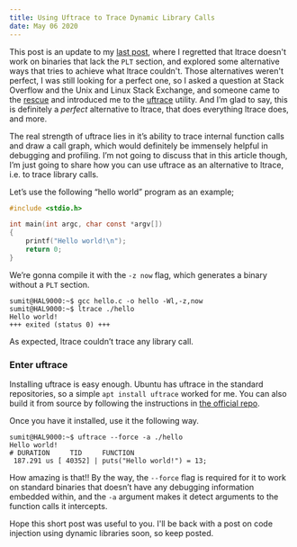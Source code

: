 ```yaml
---
title: Using Uftrace to Trace Dynamic Library Calls
date: May 06 2020
---
```


This post is an update to my [last post](/articles/list-external-functions-used-exported-executables-shared-libraries/), where I regretted that ltrace doesn't work on binaries that lack the `PLT` section, and explored some alternative ways that tries to achieve what ltrace couldn't. Those alternatives weren't perfect, I was still looking for a perfect one, so I asked a question at Stack Overflow and the Unix and Linux Stack Exchange, and someone came to the [rescue](https://stackoverflow.com/a/61618754) and introduced me to the [uftrace](https://github.com/namhyung/uftrace) utility. And I’m glad to say, this is definitely a _perfect_ alternative to ltrace, that does everything ltrace does, and more.

The real strength of uftrace lies in it’s ability to trace internal function calls and draw a call graph, which would definitely be immensely helpful in debugging and profiling. I’m not going to discuss that in this article though, I’m just going to share how you can use uftrace as an alternative to ltrace, i.e. to trace library calls.

Let’s use the following “hello world” program as an example;

```c
#include <stdio.h>

int main(int argc, char const *argv[])
{
	printf("Hello world!\n");
	return 0;
}
```

We’re gonna compile it with the `-z now` flag, which generates a binary without a `PLT` section.

```console
sumit@HAL9000:~$ gcc hello.c -o hello -Wl,-z,now
sumit@HAL9000:~$ ltrace ./hello
Hello world!
+++ exited (status 0) +++
```

As expected, ltrace couldn’t trace any library call.

### Enter uftrace

Installing uftrace is easy enough. Ubuntu has uftrace in the standard repositories, so a simple `apt install uftrace` worked for me. You can also build it from source by following the instructions in [the official repo](https://github.com/namhyung/uftrace).

Once you have it installed, use it the following way.

```console
sumit@HAL9000:~$ uftrace --force -a ./hello
Hello world!
# DURATION     TID     FUNCTION
 187.291 us [ 40352] | puts("Hello world!") = 13;
```

How amazing is that!! By the way, the `--force` flag is required for it to work on standard binaries that doesn’t have any debugging information embedded within, and the `-a` argument makes it detect arguments to the function calls it intercepts.

Hope this short post was useful to you. I'll be back with a post on code injection using dynamic libraries soon, so keep posted.
